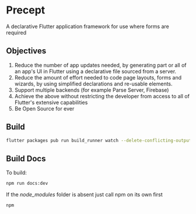 # Precept

A declarative Flutter application framework for use where forms are required

## Objectives

1. Reduce the number of app updates needed, by generating part or all of an app's UI in Flutter using a declarative file sourced from a server.
1. Reduce the amount of effort needed to code page layouts, forms and wizards, by using simplified declarations and re-usable elements.
1. Support multiple backends (for example Parse Server, Firebase)
1. Achieve the above without restricting the developer from access to all of Flutter's extensive capabilities
1. Be Open Source for ever








## Build

``` bash
flutter packages pub run build_runner watch --delete-conflicting-outputs

```

## Build Docs

To build:

```bash
npm run docs:dev
```

If the *node_modules* folder is absent just call npm on its own first

```bash
npm
```